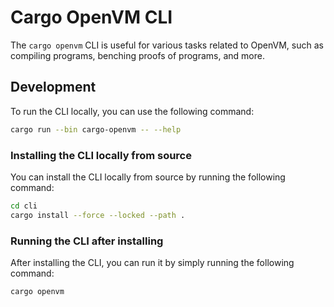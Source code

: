 # Cargo OpenVM CLI

The `cargo openvm` CLI is useful for various tasks related to OpenVM, such as compiling programs, benching proofs of programs, and more.

## Development

To run the CLI locally, you can use the following command:

```bash
cargo run --bin cargo-openvm -- --help
```

### Installing the CLI locally from source

You can install the CLI locally from source by running the following command:

```bash
cd cli
cargo install --force --locked --path .
```

### Running the CLI after installing

After installing the CLI, you can run it by simply running the following command:

```bash
cargo openvm
```
